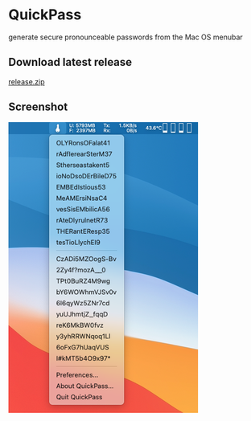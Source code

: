 # QuickPass
generate secure pronounceable passwords from the Mac OS menubar

## Download latest release
[release.zip](https://github.com/gulas2vladimir/QuickPass/releases/tag/latest)

## Screenshot

![screenshot](https://raw.githubusercontent.com/gulas2vladimir/QuickPass/master/screenshot.png)
